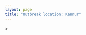 ```yaml
---
layout: page
title: "Outbreak location: Kannur"
---
```

<div id="mapid">
<script src="https://buda-magenta.github.io/hazard_map/load_map.js"></script>
><script>
var marker_outbreak = L.marker([11.876225, 75.373804],{"autoPan": true}).addTo(map); marker_outbreak.bindTooltip("Kannur").openTooltip();

var circle_1 = L.circle([11.001812, 76.962842], {"pane": "markerPane", "color": "red", "fill": true, "fillOpacity": 0.2, "fillRule": "evenodd", "lineCap": "round", "lineJoin": "round", "opacity": 1.0, "radius": 410133, "stroke": true, "weight": 2}).addTo(map);
circle_1.bindTooltip("Coimbatore<br>rank: 1<br>hazard index: 0.102533")

var circle_2 = L.circle([12.305183, 76.655361], {"pane": "markerPane", "color": "red", "fill": true, "fillOpacity": 0.2, "fillRule": "evenodd", "lineCap": "round", "lineJoin": "round", "opacity": 1.0, "radius": 342901, "stroke": true, "weight": 2}).addTo(map);
circle_2.bindTooltip("Mysore<br>rank: 2<br>hazard index: 0.085725")

var circle_3 = L.circle([12.869810, 74.843008], {"pane": "markerPane", "color": "red", "fill": true, "fillOpacity": 0.2, "fillRule": "evenodd", "lineCap": "round", "lineJoin": "round", "opacity": 1.0, "radius": 187316, "stroke": true, "weight": 2}).addTo(map);
circle_3.bindTooltip("Mangalore<br>rank: 3<br>hazard index: 0.046829")

var circle_4 = L.circle([11.258608, 75.778874], {"pane": "markerPane", "color": "red", "fill": true, "fillOpacity": 0.2, "fillRule": "evenodd", "lineCap": "round", "lineJoin": "round", "opacity": 1.0, "radius": 166958, "stroke": true, "weight": 2}).addTo(map);
circle_4.bindTooltip("Kozhikode<br>rank: 4<br>hazard index: 0.041740")

var circle_5 = L.circle([10.525626, 76.213254], {"pane": "markerPane", "color": "red", "fill": true, "fillOpacity": 0.2, "fillRule": "evenodd", "lineCap": "round", "lineJoin": "round", "opacity": 1.0, "radius": 121943, "stroke": true, "weight": 2}).addTo(map);
circle_5.bindTooltip("Thrissur<br>rank: 5<br>hazard index: 0.030486")

var circle_6 = L.circle([13.341917, 74.747323], {"pane": "markerPane", "color": "red", "fill": true, "fillOpacity": 0.2, "fillRule": "evenodd", "lineCap": "round", "lineJoin": "round", "opacity": 1.0, "radius": 106110, "stroke": true, "weight": 2}).addTo(map);
circle_6.bindTooltip("Udupi<br>rank: 6<br>hazard index: 0.026528")

var circle_7 = L.circle([12.979120, 77.591300], {"pane": "markerPane", "color": "red", "fill": true, "fillOpacity": 0.2, "fillRule": "evenodd", "lineCap": "round", "lineJoin": "round", "opacity": 1.0, "radius": 74982, "stroke": true, "weight": 2}).addTo(map);
circle_7.bindTooltip("Bangalore<br>rank: 7<br>hazard index: 0.018746")

var circle_8 = L.circle([13.318014, 75.773874], {"pane": "markerPane", "color": "red", "fill": true, "fillOpacity": 0.2, "fillRule": "evenodd", "lineCap": "round", "lineJoin": "round", "opacity": 1.0, "radius": 49820, "stroke": true, "weight": 2}).addTo(map);
circle_8.bindTooltip("Chikmagalur<br>rank: 8<br>hazard index: 0.012455")

var circle_9 = L.circle([10.787898, 76.474087], {"pane": "markerPane", "color": "red", "fill": true, "fillOpacity": 0.2, "fillRule": "evenodd", "lineCap": "round", "lineJoin": "round", "opacity": 1.0, "radius": 40093, "stroke": true, "weight": 2}).addTo(map);
circle_9.bindTooltip("Palakkad<br>rank: 9<br>hazard index: 0.010023")

var circle_10 = L.circle([13.083694, 80.270186], {"pane": "markerPane", "color": "red", "fill": true, "fillOpacity": 0.2, "fillRule": "evenodd", "lineCap": "round", "lineJoin": "round", "opacity": 1.0, "radius": 17527, "stroke": true, "weight": 2}).addTo(map);
circle_10.bindTooltip("Chennai<br>rank: 10<br>hazard index: 0.004382")

var circle_11 = L.circle([9.926115, 78.114098], {"pane": "markerPane", "color": "red", "fill": true, "fillOpacity": 0.2, "fillRule": "evenodd", "lineCap": "round", "lineJoin": "round", "opacity": 1.0, "radius": 17115, "stroke": true, "weight": 2}).addTo(map);
circle_11.bindTooltip("Madurai<br>rank: 11<br>hazard index: 0.004279")

var circle_12 = L.circle([13.007082, 76.099270], {"pane": "markerPane", "color": "red", "fill": true, "fillOpacity": 0.2, "fillRule": "evenodd", "lineCap": "round", "lineJoin": "round", "opacity": 1.0, "radius": 13891, "stroke": true, "weight": 2}).addTo(map);
circle_12.bindTooltip("Hassan<br>rank: 12<br>hazard index: 0.003473")

var circle_13 = L.circle([12.523889, 76.896196], {"pane": "markerPane", "color": "red", "fill": true, "fillOpacity": 0.2, "fillRule": "evenodd", "lineCap": "round", "lineJoin": "round", "opacity": 1.0, "radius": 13681, "stroke": true, "weight": 2}).addTo(map);
circle_13.bindTooltip("Mandya<br>rank: 13<br>hazard index: 0.003420")

var circle_14 = L.circle([10.804973, 78.687030], {"pane": "markerPane", "color": "red", "fill": true, "fillOpacity": 0.2, "fillRule": "evenodd", "lineCap": "round", "lineJoin": "round", "opacity": 1.0, "radius": 12141, "stroke": true, "weight": 2}).addTo(map);
circle_14.bindTooltip("Tiruchirappalli<br>rank: 14<br>hazard index: 0.003035")

var circle_15 = L.circle([15.398403, 73.812918], {"pane": "markerPane", "color": "red", "fill": true, "fillOpacity": 0.2, "fillRule": "evenodd", "lineCap": "round", "lineJoin": "round", "opacity": 1.0, "radius": 9794, "stroke": true, "weight": 2}).addTo(map);
circle_15.bindTooltip("Vasco Da Gama<br>rank: 15<br>hazard index: 0.002449")

var circle_16 = L.circle([8.576971, 77.050125], {"pane": "markerPane", "color": "red", "fill": true, "fillOpacity": 0.2, "fillRule": "evenodd", "lineCap": "round", "lineJoin": "round", "opacity": 1.0, "radius": 8777, "stroke": true, "weight": 2}).addTo(map);
circle_16.bindTooltip("Thiruvananthapuram<br>rank: 16<br>hazard index: 0.002194")

var circle_17 = L.circle([19.075990, 72.877393], {"pane": "markerPane", "color": "red", "fill": true, "fillOpacity": 0.2, "fillRule": "evenodd", "lineCap": "round", "lineJoin": "round", "opacity": 1.0, "radius": 7882, "stroke": true, "weight": 2}).addTo(map);
circle_17.bindTooltip("Mumbai<br>rank: 17<br>hazard index: 0.001971")

var circle_18 = L.circle([11.101781, 77.345192], {"pane": "markerPane", "color": "red", "fill": true, "fillOpacity": 0.2, "fillRule": "evenodd", "lineCap": "round", "lineJoin": "round", "opacity": 1.0, "radius": 6728, "stroke": true, "weight": 2}).addTo(map);
circle_18.bindTooltip("Tiruppur<br>rank: 18<br>hazard index: 0.001682")

var circle_19 = L.circle([8.887951, 76.595501], {"pane": "markerPane", "color": "red", "fill": true, "fillOpacity": 0.2, "fillRule": "evenodd", "lineCap": "round", "lineJoin": "round", "opacity": 1.0, "radius": 6246, "stroke": true, "weight": 2}).addTo(map);
circle_19.bindTooltip("Kollam<br>rank: 19<br>hazard index: 0.001562")

var circle_20 = L.circle([13.932609, 75.574978], {"pane": "markerPane", "color": "red", "fill": true, "fillOpacity": 0.2, "fillRule": "evenodd", "lineCap": "round", "lineJoin": "round", "opacity": 1.0, "radius": 5497, "stroke": true, "weight": 2}).addTo(map);
circle_20.bindTooltip("Shimoga<br>rank: 20<br>hazard index: 0.001374")

var circle_21 = L.circle([9.500665, 76.412414], {"pane": "markerPane", "color": "red", "fill": true, "fillOpacity": 0.2, "fillRule": "evenodd", "lineCap": "round", "lineJoin": "round", "opacity": 1.0, "radius": 4828, "stroke": true, "weight": 2}).addTo(map);
circle_21.bindTooltip("Alappuzha<br>rank: 21<br>hazard index: 0.001207")

var circle_22 = L.circle([9.931308, 76.267414], {"pane": "markerPane", "color": "red", "fill": true, "fillOpacity": 0.2, "fillRule": "evenodd", "lineCap": "round", "lineJoin": "round", "opacity": 1.0, "radius": 4545, "stroke": true, "weight": 2}).addTo(map);
circle_22.bindTooltip("Kochi<br>rank: 22<br>hazard index: 0.001136")

var circle_23 = L.circle([11.664300, 78.146000], {"pane": "markerPane", "color": "red", "fill": true, "fillOpacity": 0.2, "fillRule": "evenodd", "lineCap": "round", "lineJoin": "round", "opacity": 1.0, "radius": 4442, "stroke": true, "weight": 2}).addTo(map);
circle_23.bindTooltip("Salem<br>rank: 23<br>hazard index: 0.001111")

var circle_24 = L.circle([14.466127, 75.920636], {"pane": "markerPane", "color": "red", "fill": true, "fillOpacity": 0.2, "fillRule": "evenodd", "lineCap": "round", "lineJoin": "round", "opacity": 1.0, "radius": 3174, "stroke": true, "weight": 2}).addTo(map);
circle_24.bindTooltip("Davanagere<br>rank: 24<br>hazard index: 0.000794")

var circle_25 = L.circle([17.388786, 78.461065], {"pane": "markerPane", "color": "red", "fill": true, "fillOpacity": 0.2, "fillRule": "evenodd", "lineCap": "round", "lineJoin": "round", "opacity": 1.0, "radius": 3132, "stroke": true, "weight": 2}).addTo(map);
circle_25.bindTooltip("Hyderabad<br>rank: 25<br>hazard index: 0.000783")

var circle_26 = L.circle([20.166670, 79.172114], {"pane": "markerPane", "color": "red", "fill": true, "fillOpacity": 0.2, "fillRule": "evenodd", "lineCap": "round", "lineJoin": "round", "opacity": 1.0, "radius": 2570, "stroke": true, "weight": 2}).addTo(map);
circle_26.bindTooltip("Bhadravati<br>rank: 26<br>hazard index: 0.000643")

var circle_27 = L.circle([28.651718, 77.221939], {"pane": "markerPane", "color": "red", "fill": true, "fillOpacity": 0.2, "fillRule": "evenodd", "lineCap": "round", "lineJoin": "round", "opacity": 1.0, "radius": 2323, "stroke": true, "weight": 2}).addTo(map);
circle_27.bindTooltip("Delhi<br>rank: 27<br>hazard index: 0.000581")

var circle_28 = L.circle([15.351838, 75.137985], {"pane": "markerPane", "color": "red", "fill": true, "fillOpacity": 0.2, "fillRule": "evenodd", "lineCap": "round", "lineJoin": "round", "opacity": 1.0, "radius": 2315, "stroke": true, "weight": 2}).addTo(map);
circle_28.bindTooltip("Hubli<br>rank: 28<br>hazard index: 0.000579")

var circle_29 = L.circle([11.369204, 77.676627], {"pane": "markerPane", "color": "red", "fill": true, "fillOpacity": 0.2, "fillRule": "evenodd", "lineCap": "round", "lineJoin": "round", "opacity": 1.0, "radius": 2156, "stroke": true, "weight": 2}).addTo(map);
circle_29.bindTooltip("Erode<br>rank: 29<br>hazard index: 0.000539")

var circle_30 = L.circle([15.426365, 75.630079], {"pane": "markerPane", "color": "red", "fill": true, "fillOpacity": 0.2, "fillRule": "evenodd", "lineCap": "round", "lineJoin": "round", "opacity": 1.0, "radius": 1931, "stroke": true, "weight": 2}).addTo(map);
circle_30.bindTooltip("Gadag<br>rank: 30<br>hazard index: 0.000483")

var circle_31 = L.circle([13.340077, 77.100621], {"pane": "markerPane", "color": "red", "fill": true, "fillOpacity": 0.2, "fillRule": "evenodd", "lineCap": "round", "lineJoin": "round", "opacity": 1.0, "radius": 1916, "stroke": true, "weight": 2}).addTo(map);
circle_31.bindTooltip("Tumkur<br>rank: 31<br>hazard index: 0.000479")

var circle_32 = L.circle([18.793568, 80.815939], {"pane": "markerPane", "color": "red", "fill": true, "fillOpacity": 0.2, "fillRule": "evenodd", "lineCap": "round", "lineJoin": "round", "opacity": 1.0, "radius": 1784, "stroke": true, "weight": 2}).addTo(map);
circle_32.bindTooltip("Bijapur<br>rank: 32<br>hazard index: 0.000446")

var circle_33 = L.circle([10.786027, 79.138150], {"pane": "markerPane", "color": "red", "fill": true, "fillOpacity": 0.2, "fillRule": "evenodd", "lineCap": "round", "lineJoin": "round", "opacity": 1.0, "radius": 1718, "stroke": true, "weight": 2}).addTo(map);
circle_33.bindTooltip("Thanjavur<br>rank: 33<br>hazard index: 0.000430")

var circle_34 = L.circle([10.330330, 78.067398], {"pane": "markerPane", "color": "red", "fill": true, "fillOpacity": 0.2, "fillRule": "evenodd", "lineCap": "round", "lineJoin": "round", "opacity": 1.0, "radius": 1481, "stroke": true, "weight": 2}).addTo(map);
circle_34.bindTooltip("Dindigul<br>rank: 34<br>hazard index: 0.000370")

var circle_35 = L.circle([16.185317, 75.696792], {"pane": "markerPane", "color": "red", "fill": true, "fillOpacity": 0.2, "fillRule": "evenodd", "lineCap": "round", "lineJoin": "round", "opacity": 1.0, "radius": 1252, "stroke": true, "weight": 2}).addTo(map);
circle_35.bindTooltip("Bagalkot<br>rank: 35<br>hazard index: 0.000313")

var circle_36 = L.circle([8.701220, 77.579269], {"pane": "markerPane", "color": "red", "fill": true, "fillOpacity": 0.2, "fillRule": "evenodd", "lineCap": "round", "lineJoin": "round", "opacity": 1.0, "radius": 1094, "stroke": true, "weight": 2}).addTo(map);
circle_36.bindTooltip("Tirunelveli<br>rank: 36<br>hazard index: 0.000274")

var circle_37 = L.circle([17.849907, 75.276320], {"pane": "markerPane", "color": "red", "fill": true, "fillOpacity": 0.2, "fillRule": "evenodd", "lineCap": "round", "lineJoin": "round", "opacity": 1.0, "radius": 1032, "stroke": true, "weight": 2}).addTo(map);
circle_37.bindTooltip("Solapur<br>rank: 37<br>hazard index: 0.000258")

var circle_38 = L.circle([12.955100, 78.269900], {"pane": "markerPane", "color": "red", "fill": true, "fillOpacity": 0.2, "fillRule": "evenodd", "lineCap": "round", "lineJoin": "round", "opacity": 1.0, "radius": 952, "stroke": true, "weight": 2}).addTo(map);
circle_38.bindTooltip("Robertson Pet<br>rank: 38<br>hazard index: 0.000238")

var circle_39 = L.circle([8.188047, 77.429049], {"pane": "markerPane", "color": "red", "fill": true, "fillOpacity": 0.2, "fillRule": "evenodd", "lineCap": "round", "lineJoin": "round", "opacity": 1.0, "radius": 946, "stroke": true, "weight": 2}).addTo(map);
circle_39.bindTooltip("Nagercoil<br>rank: 39<br>hazard index: 0.000237")

var circle_40 = L.circle([22.541418, 88.357691], {"pane": "markerPane", "color": "red", "fill": true, "fillOpacity": 0.2, "fillRule": "evenodd", "lineCap": "round", "lineJoin": "round", "opacity": 1.0, "radius": 760, "stroke": true, "weight": 2}).addTo(map);
circle_40.bindTooltip("Kolkata<br>rank: 40<br>hazard index: 0.000190")

var circle_41 = L.circle([18.521428, 73.854454], {"pane": "markerPane", "color": "red", "fill": true, "fillOpacity": 0.2, "fillRule": "evenodd", "lineCap": "round", "lineJoin": "round", "opacity": 1.0, "radius": 728, "stroke": true, "weight": 2}).addTo(map);
circle_41.bindTooltip("Pune<br>rank: 41<br>hazard index: 0.000182")

var circle_42 = L.circle([19.194329, 72.970178], {"pane": "markerPane", "color": "red", "fill": true, "fillOpacity": 0.2, "fillRule": "evenodd", "lineCap": "round", "lineJoin": "round", "opacity": 1.0, "radius": 678, "stroke": true, "weight": 2}).addTo(map);
circle_42.bindTooltip("Thane<br>rank: 42<br>hazard index: 0.000170")

var circle_43 = L.circle([9.403158, 77.518264], {"pane": "markerPane", "color": "red", "fill": true, "fillOpacity": 0.2, "fillRule": "evenodd", "lineCap": "round", "lineJoin": "round", "opacity": 1.0, "radius": 658, "stroke": true, "weight": 2}).addTo(map);
circle_43.bindTooltip("Rajapalayam<br>rank: 43<br>hazard index: 0.000165")

var circle_44 = L.circle([12.732884, 77.830948], {"pane": "markerPane", "color": "red", "fill": true, "fillOpacity": 0.2, "fillRule": "evenodd", "lineCap": "round", "lineJoin": "round", "opacity": 1.0, "radius": 639, "stroke": true, "weight": 2}).addTo(map);
circle_44.bindTooltip("Hosur<br>rank: 44<br>hazard index: 0.000160")

var circle_45 = L.circle([10.346837, 78.654771], {"pane": "markerPane", "color": "red", "fill": true, "fillOpacity": 0.2, "fillRule": "evenodd", "lineCap": "round", "lineJoin": "round", "opacity": 1.0, "radius": 549, "stroke": true, "weight": 2}).addTo(map);
circle_45.bindTooltip("Neiveli<br>rank: 45<br>hazard index: 0.000137")

var circle_46 = L.circle([13.137000, 78.133961], {"pane": "markerPane", "color": "red", "fill": true, "fillOpacity": 0.2, "fillRule": "evenodd", "lineCap": "round", "lineJoin": "round", "opacity": 1.0, "radius": 491, "stroke": true, "weight": 2}).addTo(map);
circle_46.bindTooltip("Kolar<br>rank: 46<br>hazard index: 0.000123")

var circle_47 = L.circle([13.826383, 77.493772], {"pane": "markerPane", "color": "red", "fill": true, "fillOpacity": 0.2, "fillRule": "evenodd", "lineCap": "round", "lineJoin": "round", "opacity": 1.0, "radius": 443, "stroke": true, "weight": 2}).addTo(map);
circle_47.bindTooltip("Hindupur<br>rank: 47<br>hazard index: 0.000111")

var circle_48 = L.circle([23.021624, 72.579707], {"pane": "markerPane", "color": "red", "fill": true, "fillOpacity": 0.2, "fillRule": "evenodd", "lineCap": "round", "lineJoin": "round", "opacity": 1.0, "radius": 398, "stroke": true, "weight": 2}).addTo(map);
circle_48.bindTooltip("Ahmedabad<br>rank: 48<br>hazard index: 0.000100")

var circle_49 = L.circle([13.631637, 79.423171], {"pane": "markerPane", "color": "red", "fill": true, "fillOpacity": 0.2, "fillRule": "evenodd", "lineCap": "round", "lineJoin": "round", "opacity": 1.0, "radius": 375, "stroke": true, "weight": 2}).addTo(map);
circle_49.bindTooltip("Tirupati<br>rank: 49<br>hazard index: 0.000094")

var circle_50 = L.circle([10.805628, 79.824660], {"pane": "markerPane", "color": "red", "fill": true, "fillOpacity": 0.2, "fillRule": "evenodd", "lineCap": "round", "lineJoin": "round", "opacity": 1.0, "radius": 371, "stroke": true, "weight": 2}).addTo(map);
circle_50.bindTooltip("Nagapattinam<br>rank: 50<br>hazard index: 0.000093")

var circle_51 = L.circle([14.625888, 75.635724], {"pane": "markerPane", "color": "red", "fill": true, "fillOpacity": 0.2, "fillRule": "evenodd", "lineCap": "round", "lineJoin": "round", "opacity": 1.0, "radius": 360, "stroke": true, "weight": 2}).addTo(map);
circle_51.bindTooltip("Ranibennur<br>rank: 51<br>hazard index: 0.000090")

var circle_52 = L.circle([16.508759, 80.618510], {"pane": "markerPane", "color": "red", "fill": true, "fillOpacity": 0.2, "fillRule": "evenodd", "lineCap": "round", "lineJoin": "round", "opacity": 1.0, "radius": 336, "stroke": true, "weight": 2}).addTo(map);
circle_52.bindTooltip("Vijayawada<br>rank: 52<br>hazard index: 0.000084")

var circle_53 = L.circle([17.723128, 83.301284], {"pane": "markerPane", "color": "red", "fill": true, "fillOpacity": 0.2, "fillRule": "evenodd", "lineCap": "round", "lineJoin": "round", "opacity": 1.0, "radius": 333, "stroke": true, "weight": 2}).addTo(map);
circle_53.bindTooltip("Visakhapatnam<br>rank: 53<br>hazard index: 0.000083")

var circle_54 = L.circle([14.654623, 77.556260], {"pane": "markerPane", "color": "red", "fill": true, "fillOpacity": 0.2, "fillRule": "evenodd", "lineCap": "round", "lineJoin": "round", "opacity": 1.0, "radius": 325, "stroke": true, "weight": 2}).addTo(map);
circle_54.bindTooltip("Anantapur<br>rank: 54<br>hazard index: 0.000081")

var circle_55 = L.circle([8.805260, 78.145274], {"pane": "markerPane", "color": "red", "fill": true, "fillOpacity": 0.2, "fillRule": "evenodd", "lineCap": "round", "lineJoin": "round", "opacity": 1.0, "radius": 318, "stroke": true, "weight": 2}).addTo(map);
circle_55.bindTooltip("Thoothukudi<br>rank: 55<br>hazard index: 0.000080")

var circle_56 = L.circle([20.266777, 85.843559], {"pane": "markerPane", "color": "red", "fill": true, "fillOpacity": 0.2, "fillRule": "evenodd", "lineCap": "round", "lineJoin": "round", "opacity": 1.0, "radius": 299, "stroke": true, "weight": 2}).addTo(map);
circle_56.bindTooltip("Bhubaneswar<br>rank: 56<br>hazard index: 0.000075")

var circle_57 = L.circle([10.964555, 79.371730], {"pane": "markerPane", "color": "red", "fill": true, "fillOpacity": 0.2, "fillRule": "evenodd", "lineCap": "round", "lineJoin": "round", "opacity": 1.0, "radius": 295, "stroke": true, "weight": 2}).addTo(map);
circle_57.bindTooltip("Kumbakonam<br>rank: 57<br>hazard index: 0.000074")

var circle_58 = L.circle([10.044512, 78.743363], {"pane": "markerPane", "color": "red", "fill": true, "fillOpacity": 0.2, "fillRule": "evenodd", "lineCap": "round", "lineJoin": "round", "opacity": 1.0, "radius": 279, "stroke": true, "weight": 2}).addTo(map);
circle_58.bindTooltip("Karaikkudi<br>rank: 58<br>hazard index: 0.000070")

var circle_59 = L.circle([14.226644, 76.400512], {"pane": "markerPane", "color": "red", "fill": true, "fillOpacity": 0.2, "fillRule": "evenodd", "lineCap": "round", "lineJoin": "round", "opacity": 1.0, "radius": 276, "stroke": true, "weight": 2}).addTo(map);
circle_59.bindTooltip("Chitradurga<br>rank: 59<br>hazard index: 0.000069")

var circle_60 = L.circle([21.149813, 79.082056], {"pane": "markerPane", "color": "red", "fill": true, "fillOpacity": 0.2, "fillRule": "evenodd", "lineCap": "round", "lineJoin": "round", "opacity": 1.0, "radius": 268, "stroke": true, "weight": 2}).addTo(map);
circle_60.bindTooltip("Nagpur<br>rank: 60<br>hazard index: 0.000067")

var circle_61 = L.circle([13.125476, 80.094090], {"pane": "markerPane", "color": "red", "fill": true, "fillOpacity": 0.2, "fillRule": "evenodd", "lineCap": "round", "lineJoin": "round", "opacity": 1.0, "radius": 250, "stroke": true, "weight": 2}).addTo(map);
circle_61.bindTooltip("Avadi<br>rank: 61<br>hazard index: 0.000063")

var circle_62 = L.circle([17.166667, 77.083333], {"pane": "markerPane", "color": "red", "fill": true, "fillOpacity": 0.2, "fillRule": "evenodd", "lineCap": "round", "lineJoin": "round", "opacity": 1.0, "radius": 241, "stroke": true, "weight": 2}).addTo(map);
circle_62.bindTooltip("Gulbarga<br>rank: 62<br>hazard index: 0.000060")

var circle_63 = L.circle([13.156387, 80.300528], {"pane": "markerPane", "color": "red", "fill": true, "fillOpacity": 0.2, "fillRule": "evenodd", "lineCap": "round", "lineJoin": "round", "opacity": 1.0, "radius": 238, "stroke": true, "weight": 2}).addTo(map);
circle_63.bindTooltip("Tiruvottiyur<br>rank: 63<br>hazard index: 0.000060")

var circle_64 = L.circle([25.531031, 78.652689], {"pane": "markerPane", "color": "red", "fill": true, "fillOpacity": 0.2, "fillRule": "evenodd", "lineCap": "round", "lineJoin": "round", "opacity": 1.0, "radius": 225, "stroke": true, "weight": 2}).addTo(map);
circle_64.bindTooltip("Jhansi<br>rank: 64<br>hazard index: 0.000056")

var circle_65 = L.circle([10.500000, 78.833333], {"pane": "markerPane", "color": "red", "fill": true, "fillOpacity": 0.2, "fillRule": "evenodd", "lineCap": "round", "lineJoin": "round", "opacity": 1.0, "radius": 222, "stroke": true, "weight": 2}).addTo(map);
circle_65.bindTooltip("Pudukkottai<br>rank: 65<br>hazard index: 0.000056")

var circle_66 = L.circle([21.170200, 72.831100], {"pane": "markerPane", "color": "red", "fill": true, "fillOpacity": 0.2, "fillRule": "evenodd", "lineCap": "round", "lineJoin": "round", "opacity": 1.0, "radius": 197, "stroke": true, "weight": 2}).addTo(map);
circle_66.bindTooltip("Surat<br>rank: 66<br>hazard index: 0.000049")

var circle_67 = L.circle([14.422347, 77.720069], {"pane": "markerPane", "color": "red", "fill": true, "fillOpacity": 0.2, "fillRule": "evenodd", "lineCap": "round", "lineJoin": "round", "opacity": 1.0, "radius": 194, "stroke": true, "weight": 2}).addTo(map);
circle_67.bindTooltip("Dharmavaram<br>rank: 67<br>hazard index: 0.000049")

var circle_68 = L.circle([15.857267, 74.506934], {"pane": "markerPane", "color": "red", "fill": true, "fillOpacity": 0.2, "fillRule": "evenodd", "lineCap": "round", "lineJoin": "round", "opacity": 1.0, "radius": 190, "stroke": true, "weight": 2}).addTo(map);
circle_68.bindTooltip("Belgaum<br>rank: 68<br>hazard index: 0.000048")

var circle_69 = L.circle([26.838100, 80.934600], {"pane": "markerPane", "color": "red", "fill": true, "fillOpacity": 0.2, "fillRule": "evenodd", "lineCap": "round", "lineJoin": "round", "opacity": 1.0, "radius": 180, "stroke": true, "weight": 2}).addTo(map);
circle_69.bindTooltip("Lucknow<br>rank: 69<br>hazard index: 0.000045")

var circle_70 = L.circle([15.143395, 76.919388], {"pane": "markerPane", "color": "red", "fill": true, "fillOpacity": 0.2, "fillRule": "evenodd", "lineCap": "round", "lineJoin": "round", "opacity": 1.0, "radius": 180, "stroke": true, "weight": 2}).addTo(map);
circle_70.bindTooltip("Bellary<br>rank: 70<br>hazard index: 0.000045")

var circle_71 = L.circle([11.715950, 79.767053], {"pane": "markerPane", "color": "red", "fill": true, "fillOpacity": 0.2, "fillRule": "evenodd", "lineCap": "round", "lineJoin": "round", "opacity": 1.0, "radius": 178, "stroke": true, "weight": 2}).addTo(map);
circle_71.bindTooltip("Cuddalore Port<br>rank: 71<br>hazard index: 0.000045")

var circle_72 = L.circle([26.915458, 75.818982], {"pane": "markerPane", "color": "red", "fill": true, "fillOpacity": 0.2, "fillRule": "evenodd", "lineCap": "round", "lineJoin": "round", "opacity": 1.0, "radius": 174, "stroke": true, "weight": 2}).addTo(map);
circle_72.bindTooltip("Jaipur<br>rank: 72<br>hazard index: 0.000044")

var circle_73 = L.circle([13.160105, 79.155551], {"pane": "markerPane", "color": "red", "fill": true, "fillOpacity": 0.2, "fillRule": "evenodd", "lineCap": "round", "lineJoin": "round", "opacity": 1.0, "radius": 166, "stroke": true, "weight": 2}).addTo(map);
circle_73.bindTooltip("Chittoor<br>rank: 73<br>hazard index: 0.000042")

var circle_74 = L.circle([26.180598, 91.753943], {"pane": "markerPane", "color": "red", "fill": true, "fillOpacity": 0.2, "fillRule": "evenodd", "lineCap": "round", "lineJoin": "round", "opacity": 1.0, "radius": 159, "stroke": true, "weight": 2}).addTo(map);
circle_74.bindTooltip("Guwahati<br>rank: 74<br>hazard index: 0.000040")

var circle_75 = L.circle([25.609324, 85.123525], {"pane": "markerPane", "color": "red", "fill": true, "fillOpacity": 0.2, "fillRule": "evenodd", "lineCap": "round", "lineJoin": "round", "opacity": 1.0, "radius": 158, "stroke": true, "weight": 2}).addTo(map);
circle_75.bindTooltip("Patna<br>rank: 75<br>hazard index: 0.000040")

var circle_76 = L.circle([12.794811, 79.000641], {"pane": "markerPane", "color": "red", "fill": true, "fillOpacity": 0.2, "fillRule": "evenodd", "lineCap": "round", "lineJoin": "round", "opacity": 1.0, "radius": 153, "stroke": true, "weight": 2}).addTo(map);
circle_76.bindTooltip("Vellore<br>rank: 76<br>hazard index: 0.000038")

var circle_77 = L.circle([12.929903, 80.111823], {"pane": "markerPane", "color": "red", "fill": true, "fillOpacity": 0.2, "fillRule": "evenodd", "lineCap": "round", "lineJoin": "round", "opacity": 1.0, "radius": 152, "stroke": true, "weight": 2}).addTo(map);
circle_77.bindTooltip("Tambaram<br>rank: 77<br>hazard index: 0.000038")

var circle_78 = L.circle([13.573260, 78.479146], {"pane": "markerPane", "color": "red", "fill": true, "fillOpacity": 0.2, "fillRule": "evenodd", "lineCap": "round", "lineJoin": "round", "opacity": 1.0, "radius": 139, "stroke": true, "weight": 2}).addTo(map);
circle_78.bindTooltip("Madanapalle<br>rank: 78<br>hazard index: 0.000035")

var circle_79 = L.circle([14.449372, 79.987376], {"pane": "markerPane", "color": "red", "fill": true, "fillOpacity": 0.2, "fillRule": "evenodd", "lineCap": "round", "lineJoin": "round", "opacity": 1.0, "radius": 136, "stroke": true, "weight": 2}).addTo(map);
circle_79.bindTooltip("Nellore<br>rank: 79<br>hazard index: 0.000034")

var circle_80 = L.circle([12.792907, 78.699917], {"pane": "markerPane", "color": "red", "fill": true, "fillOpacity": 0.2, "fillRule": "evenodd", "lineCap": "round", "lineJoin": "round", "opacity": 1.0, "radius": 128, "stroke": true, "weight": 2}).addTo(map);
circle_80.bindTooltip("Ambur<br>rank: 80<br>hazard index: 0.000032")

var circle_81 = L.circle([22.720362, 75.868200], {"pane": "markerPane", "color": "red", "fill": true, "fillOpacity": 0.2, "fillRule": "evenodd", "lineCap": "round", "lineJoin": "round", "opacity": 1.0, "radius": 127, "stroke": true, "weight": 2}).addTo(map);
circle_81.bindTooltip("Indore<br>rank: 81<br>hazard index: 0.000032")

var circle_82 = L.circle([23.370035, 85.325013], {"pane": "markerPane", "color": "red", "fill": true, "fillOpacity": 0.2, "fillRule": "evenodd", "lineCap": "round", "lineJoin": "round", "opacity": 1.0, "radius": 119, "stroke": true, "weight": 2}).addTo(map);
circle_82.bindTooltip("Ranchi<br>rank: 82<br>hazard index: 0.000030")

var circle_83 = L.circle([17.980609, 79.598212], {"pane": "markerPane", "color": "red", "fill": true, "fillOpacity": 0.2, "fillRule": "evenodd", "lineCap": "round", "lineJoin": "round", "opacity": 1.0, "radius": 111, "stroke": true, "weight": 2}).addTo(map);
circle_83.bindTooltip("Warangal<br>rank: 83<br>hazard index: 0.000028")

var circle_84 = L.circle([18.627929, 73.800983], {"pane": "markerPane", "color": "red", "fill": true, "fillOpacity": 0.2, "fillRule": "evenodd", "lineCap": "round", "lineJoin": "round", "opacity": 1.0, "radius": 110, "stroke": true, "weight": 2}).addTo(map);
circle_84.bindTooltip("Pimpri Chinchwad<br>rank: 84<br>hazard index: 0.000028")

var circle_85 = L.circle([20.011247, 73.790236], {"pane": "markerPane", "color": "red", "fill": true, "fillOpacity": 0.2, "fillRule": "evenodd", "lineCap": "round", "lineJoin": "round", "opacity": 1.0, "radius": 108, "stroke": true, "weight": 2}).addTo(map);
circle_85.bindTooltip("Nashik<br>rank: 85<br>hazard index: 0.000027")

var circle_86 = L.circle([12.227213, 79.070156], {"pane": "markerPane", "color": "red", "fill": true, "fillOpacity": 0.2, "fillRule": "evenodd", "lineCap": "round", "lineJoin": "round", "opacity": 1.0, "radius": 106, "stroke": true, "weight": 2}).addTo(map);
circle_86.bindTooltip("Tiruvannamalai<br>rank: 86<br>hazard index: 0.000027")

var circle_87 = L.circle([12.989816, 80.100987], {"pane": "markerPane", "color": "red", "fill": true, "fillOpacity": 0.2, "fillRule": "evenodd", "lineCap": "round", "lineJoin": "round", "opacity": 1.0, "radius": 105, "stroke": true, "weight": 2}).addTo(map);
circle_87.bindTooltip("Pallavaram<br>rank: 87<br>hazard index: 0.000026")

var circle_88 = L.circle([15.119651, 77.455290], {"pane": "markerPane", "color": "red", "fill": true, "fillOpacity": 0.2, "fillRule": "evenodd", "lineCap": "round", "lineJoin": "round", "opacity": 1.0, "radius": 97, "stroke": true, "weight": 2}).addTo(map);
circle_88.bindTooltip("Guntakal<br>rank: 88<br>hazard index: 0.000024")

var circle_89 = L.circle([19.439885, 72.880383], {"pane": "markerPane", "color": "red", "fill": true, "fillOpacity": 0.2, "fillRule": "evenodd", "lineCap": "round", "lineJoin": "round", "opacity": 1.0, "radius": 94, "stroke": true, "weight": 2}).addTo(map);
circle_89.bindTooltip("Vasai<br>rank: 89<br>hazard index: 0.000024")

var circle_90 = L.circle([16.850253, 74.594888], {"pane": "markerPane", "color": "red", "fill": true, "fillOpacity": 0.2, "fillRule": "evenodd", "lineCap": "round", "lineJoin": "round", "opacity": 1.0, "radius": 94, "stroke": true, "weight": 2}).addTo(map);
circle_90.bindTooltip("Sangli<br>rank: 90<br>hazard index: 0.000024")

var circle_91 = L.circle([16.083333, 77.166667], {"pane": "markerPane", "color": "red", "fill": true, "fillOpacity": 0.2, "fillRule": "evenodd", "lineCap": "round", "lineJoin": "round", "opacity": 1.0, "radius": 85, "stroke": true, "weight": 2}).addTo(map);
circle_91.bindTooltip("Raichur<br>rank: 91<br>hazard index: 0.000021")

var circle_92 = L.circle([25.438130, 81.833800], {"pane": "markerPane", "color": "red", "fill": true, "fillOpacity": 0.2, "fillRule": "evenodd", "lineCap": "round", "lineJoin": "round", "opacity": 1.0, "radius": 83, "stroke": true, "weight": 2}).addTo(map);
circle_92.bindTooltip("Allahabad<br>rank: 92<br>hazard index: 0.000021")

var circle_93 = L.circle([23.160894, 79.949770], {"pane": "markerPane", "color": "red", "fill": true, "fillOpacity": 0.2, "fillRule": "evenodd", "lineCap": "round", "lineJoin": "round", "opacity": 1.0, "radius": 79, "stroke": true, "weight": 2}).addTo(map);
circle_93.bindTooltip("Jabalpur<br>rank: 93<br>hazard index: 0.000020")

var circle_94 = L.circle([15.266493, 76.387230], {"pane": "markerPane", "color": "red", "fill": true, "fillOpacity": 0.2, "fillRule": "evenodd", "lineCap": "round", "lineJoin": "round", "opacity": 1.0, "radius": 77, "stroke": true, "weight": 2}).addTo(map);
circle_94.bindTooltip("Hospet<br>rank: 94<br>hazard index: 0.000019")

var circle_95 = L.circle([19.261944, 73.194760], {"pane": "markerPane", "color": "red", "fill": true, "fillOpacity": 0.2, "fillRule": "evenodd", "lineCap": "round", "lineJoin": "round", "opacity": 1.0, "radius": 76, "stroke": true, "weight": 2}).addTo(map);
circle_95.bindTooltip("Ulhas Nagar<br>rank: 95<br>hazard index: 0.000019")

var circle_96 = L.circle([17.005045, 81.780473], {"pane": "markerPane", "color": "red", "fill": true, "fillOpacity": 0.2, "fillRule": "evenodd", "lineCap": "round", "lineJoin": "round", "opacity": 1.0, "radius": 74, "stroke": true, "weight": 2}).addTo(map);
circle_96.bindTooltip("Rajahmundry<br>rank: 96<br>hazard index: 0.000019")

var circle_97 = L.circle([10.915649, 79.806949], {"pane": "markerPane", "color": "red", "fill": true, "fillOpacity": 0.2, "fillRule": "evenodd", "lineCap": "round", "lineJoin": "round", "opacity": 1.0, "radius": 74, "stroke": true, "weight": 2}).addTo(map);
circle_97.bindTooltip("Pondicherry<br>rank: 97<br>hazard index: 0.000019")

var circle_98 = L.circle([25.335649, 83.007629], {"pane": "markerPane", "color": "red", "fill": true, "fillOpacity": 0.2, "fillRule": "evenodd", "lineCap": "round", "lineJoin": "round", "opacity": 1.0, "radius": 73, "stroke": true, "weight": 2}).addTo(map);
circle_98.bindTooltip("Varanasi<br>rank: 98<br>hazard index: 0.000018")

var circle_99 = L.circle([22.297314, 73.194257], {"pane": "markerPane", "color": "red", "fill": true, "fillOpacity": 0.2, "fillRule": "evenodd", "lineCap": "round", "lineJoin": "round", "opacity": 1.0, "radius": 73, "stroke": true, "weight": 2}).addTo(map);
circle_99.bindTooltip("Vadodara<br>rank: 99<br>hazard index: 0.000018")

var circle_100 = L.circle([30.733442, 76.779714], {"pane": "markerPane", "color": "red", "fill": true, "fillOpacity": 0.2, "fillRule": "evenodd", "lineCap": "round", "lineJoin": "round", "opacity": 1.0, "radius": 72, "stroke": true, "weight": 2}).addTo(map);
circle_100.bindTooltip("Chandigarh<br>rank: 100<br>hazard index: 0.000018")
</script>
</div>
